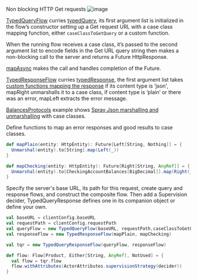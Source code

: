 Non blocking HTTP Get requests
![image](https://github.com/garyaiki/dendrites/blob/master/docs/png/TypedQuery%26TypedResponseFlow.png?raw=true)

[TypedQueryFlow](https://github.com/garyaiki/dendrites/blob/master/src/main/scala/org/gs/http/stream/TypedQueryFlow.scala) curries [typedQuery](https://github.com/garyaiki/dendrites/blob/master/src/main/scala/org/gs/http/package.scala), its first argument list is initialized in the flow’s constructor setting up a Get request URL with a case class mapping function, either `caseClassToGetQuery` or a custom function.

When the running flow receives a case class, it’s passed to the second argument list to encode fields in the Get URL query string then makes a non-blocking call to the server and returns a Future HttpResponse.

[mapAsync](http://doc.akka.io/docs/akka/2.4/scala/stream/stages-overview.html#mapAsync) makes the call and handles completion of the Future.

[TypedResponseFlow](https://github.com/garyaiki/dendrites/blob/master/src/main/scala/org/gs/http/stream/TypedResponseFlow.scala) curries [typedResponse](https://github.com/garyaiki/dendrites/blob/master/src/main/scala/org/gs/http/package.scala), the first argument list takes [custom functions mapping the response](https://github.com/garyaiki/dendrites/blob/master/src/main/scala/org/gs/examples/account/http/BalancesService.scala) if its content type is ‘json', mapRight unmarshalls it to a case class, if content type is ‘plain’ or there was an error, mapLeft extracts the error message.

[BalancesProtocols](https://github.com/garyaiki/dendrites/blob/master/src/main/scala/org/gs/examples/account/http/BalancesService.scala) example shows [Spray Json marshalling and unmarshalling](http://doc.akka.io/docs/akka/2.4/scala/http/common/json-support.html#akka-http-spray-json) with case classes.

Define functions to map an error responses and good results to case classes.

```scala
def mapPlain(entity: HttpEntity): Future[Left[String, Nothing]] = {
  Unmarshal(entity).to[String].map(Left(_))
}

def mapChecking(entity: HttpEntity): Future[Right[String, AnyRef]] = {
  Unmarshal(entity).to[CheckingAccountBalances[BigDecimal]].map(Right(_))
}
```

Specify the server's base URL, its path for this request, create query and response flows, and construct the composite flow. Then add a Supervision decider, TypedQueryResponse defines one in its companion object or define your own.

```scala
val baseURL = clientConfig.baseURL
val requestPath = clientConfig.requestPath
val queryFlow = new TypedQueryFlow(baseURL, requestPath,caseClassToGetQuery)
val responseFlow = new TypedResponseFlow(mapPlain, mapChecking)

val tqr = new TypedQueryResponseFlow(queryFlow, responseFlow)

def flow: Flow[Product, Either[String, AnyRef], NotUsed] = {
  val flow = tqr.flow
  flow.withAttributes(ActorAttributes.supervisionStrategy(decider))
}
```